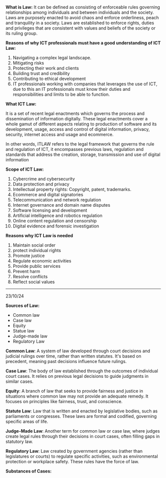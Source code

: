 **What is Law:** 
It can be defined as consisting of enforceable rules governing relationships among individuals and between individuals and the society. Laws are purposely enacted to avoid chaos and enforce orderliness, peach and tranquility in a society. Laws are established to enforce rights, duties and privileges that are consistent with values and beliefs of the society or its ruling group.

**Reasons of why ICT professionals must have a good understanding of ICT Law:**
1. Navigating a complex legal landscape. 
2. Mitigating risks
3. Protecting their work and clients
4. Building trust and credibility
5. Contributing to ethical development
6. IT professionals working with companies that leverages the use of ICT, due to this an IT professionals must know their duties and responsibilities and limits to be able to function.

**What ICT Law:** 

It is a set of recent legal enactments which governs the process and dissemination of information digitally. These legal enactments cover a whole gamut of different aspects relating to production of software and its development, usage, access and control of digital information, privacy, security, internet access and usage and ecommerce. 

In other words, ITLAW refers to the legal framework that governs the rule and regulation of ICT, it encompasses previous laws, regulation and standards that address the creation, storage, transmission and use of digital information

**Scope of ICT Law:**

1. Cybercrime and cybersecurity
2. Data protection and privacy
3. Intellectual property rights: Copyright, patent, trademarks.
4. Ecommerce and digital signatories 
5. Telecommunication and network regulation
6. Internet governance and domain name disputes
7. Software licensing and development
8. Artificial intelligence and robotics regulation
9. Online content regulation and censorship 
10. Digital evidence and forensic investigation

**Reasons why ICT Law is needed** 
1. Maintain social order
2. protect individual rights
3. Promote justice
4. Regulate economic activities
5. Provide public services
6. Prevent harm
7. Resolve conflicts 
8. Reflect social values

---
23/10/24

**Sources of Law:**
- Common law
- Case law
- Equity
- Statue law
- Judge-made law
- Regulatory Law

**Common Law**: A system of law developed through court decisions and judicial rulings over time, rather than written statutes. It's based on precedent, meaning past decisions influence future rulings.

**Case Law**: The body of law established through the outcomes of individual court cases. It relies on previous legal decisions to guide judgments in similar cases.

**Equity**: A branch of law that seeks to provide fairness and justice in situations where common law may not provide an adequate remedy. It focuses on principles like fairness, trust, and conscience.

**Statute Law**: Law that is written and enacted by legislative bodies, such as parliaments or congresses. These laws are formal and codified, governing specific areas of life.

**Judge-Made Law**: Another term for common law or case law, where judges create legal rules through their decisions in court cases, often filling gaps in statutory law.

**Regulatory Law**: Law created by government agencies (rather than legislatures or courts) to regulate specific activities, such as environmental protection or workplace safety. These rules have the force of law.

**Substances of Cases:**